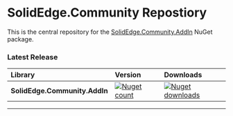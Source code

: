 SolidEdge.Community Repostiory
================
This is the central repository for the [SolidEdge.Community.AddIn](https://www.nuget.org/packages/SolidEdge.Community.AddIn) NuGet package.

### Latest Release
|Library           |Version           |Downloads         |
|:-----------------|:-----------------|:-----------------|
|**SolidEdge.Community.AddIn**|[![Nuget count](http://img.shields.io/nuget/v/SolidEdge.Community.AddIn.svg)](https://www.nuget.org/packages/SolidEdge.Community.AddIn/)|[![Nuget downloads](http://img.shields.io/nuget/v/SolidEdge.Community.AddIn.svg)](https://www.nuget.org/packages/SolidEdge.Community.AddIn/)|

---
